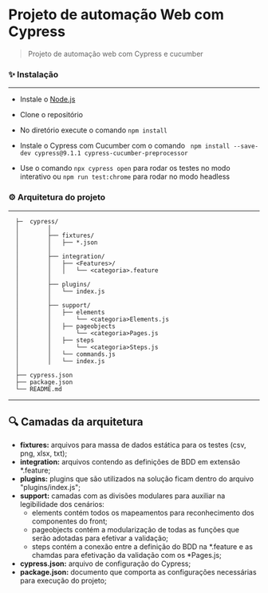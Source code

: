 # Projeto de automação Web com Cypress
> Projeto de automação web com Cypress e cucumber

### ✨  Instalação 
-----------------------

* Instale o [Node.js](https://nodejs.org/en/download/)

* Clone o repositório

* No diretório execute o comando ```npm install```
* Instale o Cypress com Cucumber com o comando ``` npm install --save-dev cypress@9.1.1 cypress-cucumber-preprocessor```

* Use o comando ```npx cypress open``` para rodar os testes no modo interativo ou ```npm run test:chrome``` para rodar no modo headless


### ⚙️ Arquitetura do projeto
-----------------------

```
  ├─  cypress/
  │        │
  │        ├── fixtures/
  │        │   ├── *.json       
  │        │
  │        ├── integration/
  │        │   ├── <Features>/
  │        │   │   └── <categoria>.feature
  │        │
  │        ├── plugins/
  │        │   └── index.js
  │        │
  │        ├── support/
  │        │   ├── elements
  │        │       └── <categoria>Elements.js
  │        │   ├── pageobjects
  │        │       └── <categoria>Pages.js
  │        │   ├── steps
  │        │       └── <categoria>Steps.js
  │        │   └── commands.js
  │        │   └── index.js
  │ 
  ├── cypress.json
  ├── package.json
  └── README.md
```
---------------------------------------
## 🔍 Camadas da arquitetura

 - **fixtures:** arquivos para massa de dados estática para os testes (csv, png, xlsx, txt);
 - **integration:** arquivos contendo as definições de BDD em extensão *.feature;
 - **plugins:** plugins que são utilizados na solução ficam dentro do arquivo "plugins/index.js";
 - **support:** camadas com as divisões modulares para auxiliar na legibilidade dos cenários:
    - elements contém todos os mapeamentos para reconhecimento dos componentes do front;
    - pageobjects contém a modularização de todas as funções que serão adotadas para efetivar a validação;
    - steps contém a conexão entre a definição do BDD na *.feature e as chamdas para efetivação da validação com os *Pages.js;
 - **cypress.json:** arquivo de configuração do Cypress;
 - **package.json:** documento que comporta as configurações necessárias para execução do projeto;
  
  
  
  
